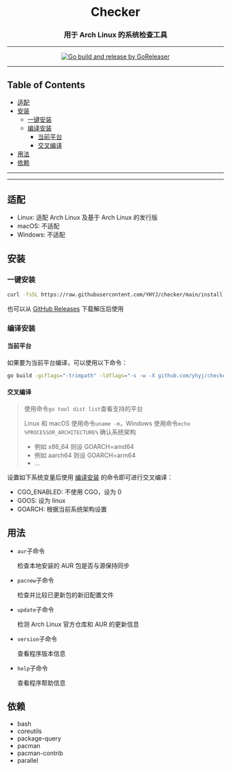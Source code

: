 <h1 align="center">Checker</h1>
<h3 align="center">用于 Arch Linux 的系统检查工具</h3>

<!-- File: README.md -->
<!-- Author: YJ -->
<!-- Email: yj1516268@outlook.com -->
<!-- Created Time: 2023-02-27 11:40:09 -->

---

<p align="center">
  <a href="https://github.com/YHYJ/checker/actions/workflows/release.yml"><img src="https://github.com/YHYJ/checker/actions/workflows/release.yml/badge.svg" alt="Go build and release by GoReleaser"></a>
</p>

---

## Table of Contents

<!-- vim-markdown-toc GFM -->

* [适配](#适配)
* [安装](#安装)
  * [一键安装](#一键安装)
  * [编译安装](#编译安装)
    * [当前平台](#当前平台)
    * [交叉编译](#交叉编译)
* [用法](#用法)
* [依赖](#依赖)

<!-- vim-markdown-toc -->

---

<!------------------------------------------>
<!--       _               _              -->
<!--   ___| |__   ___  ___| | _____ _ __  -->
<!--  / __| '_ \ / _ \/ __| |/ / _ \ '__| -->
<!-- | (__| | | |  __/ (__|   <  __/ |    -->
<!--  \___|_| |_|\___|\___|_|\_\___|_|    -->
<!------------------------------------------>

---

## 适配

- Linux: 适配 Arch Linux 及基于 Arch Linux 的发行版
- macOS: 不适配
- Windows: 不适配

## 安装

### 一键安装

```bash
curl -fsSL https://raw.githubusercontent.com/YHYJ/checker/main/install.sh | sudo bash -s
```

也可以从 [GitHub Releases](https://github.com/YHYJ/checker/releases) 下载解压后使用

### 编译安装

#### 当前平台

如果要为当前平台编译，可以使用以下命令：

```bash
go build -gcflags="-trimpath" -ldflags="-s -w -X github.com/yhyj/checker/general.GitCommitHash=`git rev-parse HEAD` -X github.com/yhyj/checker/general.BuildTime=`date +%s` -X github.com/yhyj/checker/general.BuildBy=$USER" -o build/checker main.go
```

#### 交叉编译

> 使用命令`go tool dist list`查看支持的平台
>
> Linux 和 macOS 使用命令`uname -m`，Windows 使用命令`echo %PROCESSOR_ARCHITECTURE%` 确认系统架构
>
> - 例如 x86_64 则设 GOARCH=amd64
> - 例如 aarch64 则设 GOARCH=arm64
> - ...

设置如下系统变量后使用 [编译安装](#编译安装) 的命令即可进行交叉编译：

- CGO_ENABLED: 不使用 CGO，设为 0
- GOOS: 设为 linux
- GOARCH: 根据当前系统架构设置

## 用法

- `aur`子命令

  检查本地安装的 AUR 包是否与源保持同步

- `pacnew`子命令

  检查并比较已更新包的新旧配置文件

- `update`子命令

  检测 Arch Linux 官方仓库和 AUR 的更新信息

- `version`子命令

  查看程序版本信息

- `help`子命令

  查看程序帮助信息

## 依赖

- bash
- coreutils
- package-query
- pacman
- pacman-contrib
- parallel
